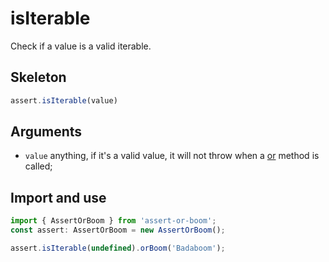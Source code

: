 # isIterable

Check if a value is a valid iterable.

## Skeleton

```ts
assert.isIterable(value)
```

## Arguments

- `value` anything, if it's a valid value, it will not throw when a [or](../or.md) method is called;

## Import and use

```ts
import { AssertOrBoom } from 'assert-or-boom';
const assert: AssertOrBoom = new AssertOrBoom();

assert.isIterable(undefined).orBoom('Badaboom');
```
